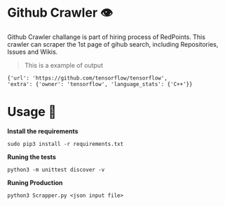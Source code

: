 
# Github Crawler 👁‍
Github Crawler challange is part of hiring process of RedPoints. This crawler can scraper the 1st page of gihub search, including Repositories, Issues and Wikis.

> This is a example of output

    {'url': 'https://github.com/tensorflow/tensorflow', 
    'extra': {'owner': 'tensorflow', 'language_stats': {'C++'}}

# Usage 🚀
**Install the requirements**

    sudo pip3 install -r requirements.txt

**Runing the tests**

    python3 -m unittest discover -v

**Runing Production**

    python3 Scrapper.py <json input file>

